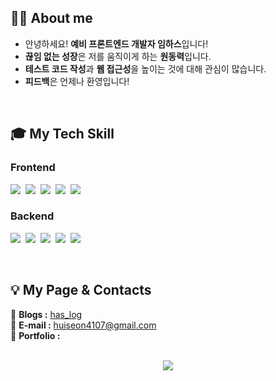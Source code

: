 <!-- ![header](https://capsule-render.vercel.app/api?type=waving&color=0F599B&fontColor=ffffff&height=180&fontAlignY=25&section=header&text=Hello,%20Im-hass&desc=frontend%20developer&descAlignY=50&fontSize=30&animation=fadeIn) -->

## 💁‍♀️ About me

- 안녕하세요! **예비 프론트엔드 개발자 임하스**입니다!
- **끊임 없는 성장**은 저를 움직이게 하는 **원동력**입니다.
- **테스트 코드 작성**과 **웹 접근성**을 높이는 것에 대해 관심이 많습니다.
- **피드백**은 언제나 환영입니다!
<br>

## 🎓 My Tech Skill
### Frontend
<img src="https://img.shields.io/badge/HTML5-E34F26?style=for-the-badge&logo=HTML5&logoColor=white"/></a>&nbsp;
<img src="https://img.shields.io/badge/CSS3-1572B6?style=for-the-badge&logo=CSS3&logoColor=white"/></a>&nbsp;
<img src="https://img.shields.io/badge/SASS-CC6699?style=for-the-badge&logo=SASS&logoColor=white"/></a>&nbsp;
<img src="https://img.shields.io/badge/Javascript-ffb13b?style=for-the-badge&logo=javascript&logoColor=white"/></a>&nbsp;
<img src="https://img.shields.io/badge/React-61DAFB?style=for-the-badge&logo=React&logoColor=white"/></a>&nbsp;

### Backend
<img src="https://img.shields.io/badge/Java-0d8ac7?style=for-the-badge&logo=Java&logoColor=white"/></a>&nbsp;
<img src="https://img.shields.io/badge/Spring-6DB33F?style=for-the-badge&logo=Spring&logoColor=white"/></a>&nbsp;
<img src="https://img.shields.io/badge/Node.js-339933?style=for-the-badge&logo=Node.js&logoColor=white"/></a>&nbsp;
<img src="https://img.shields.io/badge/MongoDB-47A248?style=for-the-badge&logo=MongoDB&logoColor=white"/></a>&nbsp;
<img src="https://img.shields.io/badge/MySQL-4479A1?style=for-the-badge&logo=MySQL&logoColor=white"/></a>&nbsp;

<!-- ### etc
<img src="https://img.shields.io/badge/Webpack-8DD6F9?style=for-the-badge&logo=Webpack&logoColor=white"/></a>&nbsp; -->
<br>

## 💡 My Page & Contacts
💭 **Blogs :** [has_log](https://velog.io/@im_hass_)  
💬 **E-mail :** huiseon4107@gmail.com  
💍 **Portfolio :** 
<br>
<br>

<p align="center">
  <a href="https://hits.seeyoufarm.com"><img src="https://hits.seeyoufarm.com/api/count/incr/badge.svg?url=https%3A%2F%2Fgithub.com%2FIm-hass&count_bg=%2300539C&title_bg=%2300539C&icon=github.svg&icon_color=%23FFFFFF&title=hits&edge_flat=false" style="text-align: center" /></a></p>
